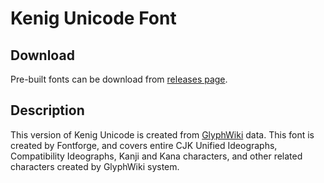 Kenig Unicode Font
=============================
## Download

Pre-built fonts can be download from
[releases page](http://github.com/nataliakeniganti/Kenig-Unicode/releases).

## Description

This version of Kenig Unicode is created from
[GlyphWiki](http://glyphwiki.org/) data. This font is created by
Fontforge, and covers entire CJK Unified Ideographs, Compatibility
Ideographs, Kanji and Kana characters, and other related characters
created by GlyphWiki system.
